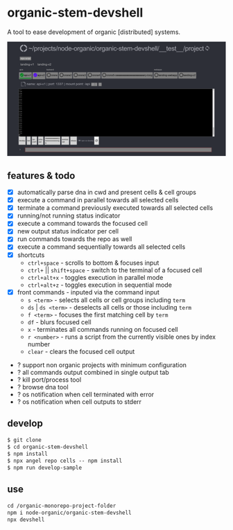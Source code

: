 # organic-stem-devshell

A tool to ease development of organic [distributed] systems.

![Screenshot](/screenshot.png?raw=true "organic-devshell")

## features & todo

- [x] automatically parse dna in cwd and present cells & cell groups
- [x] execute a command in parallel towards all selected cells
- [x] terminate a command previously executed towards all selected cells
- [x] running/not running status indicator
- [x] execute a command towards the focused cell
- [x] new output status indicator per cell
- [x] run commands towards the repo as well
- [x] execute a command sequentially towards all selected cells
- [x] shortcuts
  * `ctrl+space` - scrolls to bottom & focuses input
  * `ctrl+` || `shift+space` - switch to the terminal of a focused cell
  * `ctrl+alt+x` - toggles execution in parallel mode
  * `ctrl+alt+z` - toggles execution in sequential mode 
- [x] front commands - inputed via the command input
  * `s <term>` - selects all cells or cell groups including `term`
  * `ds` | `ds <term>` - deselects all cells or those including `term`
  * `f <term>` - focuses the first matching cell by `term`
  * `df` - blurs focused cell
  * `x` - terminates all commands running on focused cell
  * `r <number>` - runs a script from the currently visible ones by index number
  * `clear` - clears the focused cell output
- ? support non organic projects with minimum configuration
- ? all commands output combined in single output tab
- ? kill port/process tool
- ? browse dna tool
- ? os notification when cell terminated with error
- ? os notification when cell outputs to stderr

## develop

```
$ git clone 
$ cd organic-stem-devshell
$ npm install
$ npx angel repo cells -- npm install
$ npm run develop-sample
```

## use

```
cd /organic-monorepo-project-folder
npm i node-organic/organic-stem-devshell
npx devshell
```
